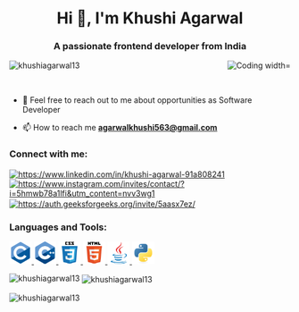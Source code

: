 

<h1 align="center">Hi 👋, I'm Khushi Agarwal</h1>
<h3 align="center">A passionate frontend developer from India</h3>
<img align="right" alt="Coding width="200" src="hC:\Users\om\Downloads\213871187-5f4af020-4be1-4f17-baa2-0a0b3e2909c2.gif">

<p align="left"> <img src="https://komarev.com/ghpvc/?username=khushiagarwal13&label=Profile%20views&color=0e75b6&style=flat" alt="khushiagarwal13" /> </p>

<p align="left"> <a href="https://twitter.com/" target="blank"><img src="https://img.shields.io/twitter/follow/?logo=twitter&style=for-the-badge" alt="" /></a> </p>

- 💬 Feel free to reach out to me about opportunities as Software Developer

- 📫 How to reach me **agarwalkhushi563@gmail.com**

<h3 align="left">Connect with me:</h3>
<p align="left">
<a href="https://linkedin.com/in/https://www.linkedin.com/in/khushi-agarwal-91a808241" target="blank"><img align="center" src="https://raw.githubusercontent.com/rahuldkjain/github-profile-readme-generator/master/src/images/icons/Social/linked-in-alt.svg" alt="https://www.linkedin.com/in/khushi-agarwal-91a808241" height="30" width="40" /></a>
<a href="https://instagram.com/https://www.instagram.com/invites/contact/?i=5hmwb78a1lfi&utm_content=nvv3wg1" target="blank"><img align="center" src="https://raw.githubusercontent.com/rahuldkjain/github-profile-readme-generator/master/src/images/icons/Social/instagram.svg" alt="https://www.instagram.com/invites/contact/?i=5hmwb78a1lfi&utm_content=nvv3wg1" height="30" width="40" /></a>
<a href="https://auth.geeksforgeeks.org/user/https://auth.geeksforgeeks.org/invite/5aasx7ez/" target="blank"><img align="center" src="https://raw.githubusercontent.com/rahuldkjain/github-profile-readme-generator/master/src/images/icons/Social/geeks-for-geeks.svg" alt="https://auth.geeksforgeeks.org/invite/5aasx7ez/" height="30" width="40" /></a>
</p>

<h3 align="left">Languages and Tools:</h3>
<p align="left"> <a href="https://www.cprogramming.com/" target="_blank" rel="noreferrer"> <img src="https://raw.githubusercontent.com/devicons/devicon/master/icons/c/c-original.svg" alt="c" width="40" height="40"/> </a> <a href="https://www.w3schools.com/cpp/" target="_blank" rel="noreferrer"> <img src="https://raw.githubusercontent.com/devicons/devicon/master/icons/cplusplus/cplusplus-original.svg" alt="cplusplus" width="40" height="40"/> </a> <a href="https://www.w3schools.com/css/" target="_blank" rel="noreferrer"> <img src="https://raw.githubusercontent.com/devicons/devicon/master/icons/css3/css3-original-wordmark.svg" alt="css3" width="40" height="40"/> </a> <a href="https://www.w3.org/html/" target="_blank" rel="noreferrer"> <img src="https://raw.githubusercontent.com/devicons/devicon/master/icons/html5/html5-original-wordmark.svg" alt="html5" width="40" height="40"/> </a> <a href="https://www.java.com" target="_blank" rel="noreferrer"> <img src="https://raw.githubusercontent.com/devicons/devicon/master/icons/java/java-original.svg" alt="java" width="40" height="40"/> </a> <a href="https://www.python.org" target="_blank" rel="noreferrer"> <img src="https://raw.githubusercontent.com/devicons/devicon/master/icons/python/python-original.svg" alt="python" width="40" height="40"/> </a> </p>

<p><img align="left" src="https://github-readme-stats.vercel.app/api/top-langs?username=khushiagarwal13&show_icons=true&locale=en&layout=compact" alt="khushiagarwal13" /></p>

<p>&nbsp;<img align="center" src="https://github-readme-stats.vercel.app/api?username=khushiagarwal13&show_icons=true&locale=en" alt="khushiagarwal13" /></p>

<p><img align="center" src="https://github-readme-streak-stats.herokuapp.com/?user=khushiagarwal13&" alt="khushiagarwal13" /></p>
